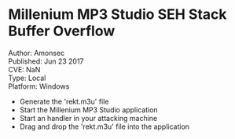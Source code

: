 Millenium MP3 Studio SEH Stack Buffer Overflow
==============================================

Author: Amonsec</br>
Published: Jun 23 2017</br>
CVE: NaN</br>
Type: Local</br>
Platform: Windows</br>

- Generate the 'rekt.m3u' file
- Start the Millenium MP3 Studio application
- Start an handler in your attacking machine
- Drag and drop the 'rekt.m3u' file into the application
